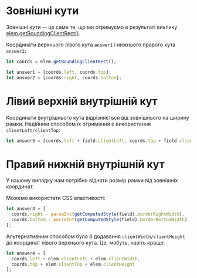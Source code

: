 # Зовнішні кути

Зовнішні кути -- це саме те, що ми отримуємо в результаті виклику [elem.getBoundingClientRect()](https://developer.mozilla.org/en-US/docs/DOM/element.getBoundingClientRect).

Координати верхнього лівого кута `answer1` і нижнього правого кута `answer2`:

```js
let coords = elem.getBoundingClientRect();

let answer1 = [coords.left, coords.top];
let answer2 = [coords.right, coords.bottom];
```

# Лівий верхній внутрішній кут

Координати внутрішнього кута відрізняється від зовнішнього на ширину рамки. Надійним способом їх отримання є використання `clientLeft/clientTop`:

```js
let answer3 = [coords.left + field.clientLeft, coords.top + field.clientTop];
```

# Правий нижній внутрішній кут

У нашому випадку нам потрібно відняти розмір рамки від зовнішніх координат.

Можемо використати CSS властивості:

```js
let answer4 = [
  coords.right - parseInt(getComputedStyle(field).borderRightWidth),
  coords.bottom - parseInt(getComputedStyle(field).borderBottomWidth)
];
```

Альтернативним способом було б додавання `clientWidth/clientHeight` до координат лівого верхнього кута. Це, мабуть, навіть краще:

```js
let answer4 = [
  coords.left + elem.clientLeft + elem.clientWidth,
  coords.top + elem.clientTop + elem.clientHeight
];
```
